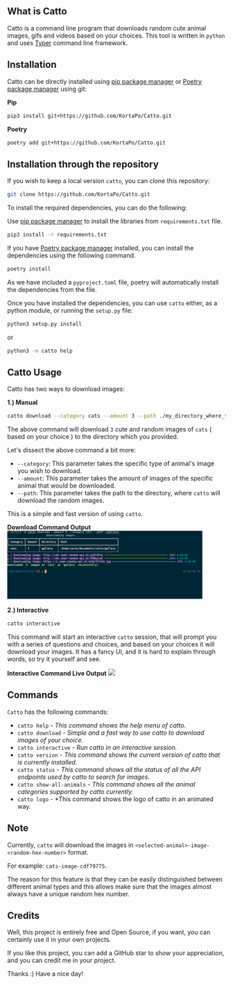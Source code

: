 ## What is Catto
Catto is a command line program that downloads random cute animal images, gifs and videos based on your choices. 
This tool is written in `python` and uses [Typer](https://typer.tiangolo.com/) command line framework.

## Installation
Catto can be directly installed using [pip package manager](https://pip.pypa.io/en/stable/) or [Poetry package manager](https://python-poetry.org/) using git:

<strong>Pip</strong>
```bash
pip3 install git+https://github.com/KortaPo/Catto.git
```

<strong>Poetry</strong>
```bash
poetry add git+https://github.com/KortaPo/Catto.git
```

## Installation through the repository
If you wish to keep a local version `catto`, you can clone this repository:
```bash
git clone https://github.com/KortaPo/Catto.git
```

To install the required dependencies, you can do the following:

Use [pip package manager](https://pip.pypa.io/en/stable/) to install the libraries from ``requirements.txt`` file.

```bash
pip3 install -r requirements.txt
```

If you have [Poetry package manager](https://python-poetry.org/) installed, you can install the dependencies using 
the following command.

```bash
poetry install
```
As we have included a `pyproject.toml` file, poetry will automatically install the dependencies from the file.

Once you have installed the dependencies, you can use `catto` either, as a python module, or running the `setup.py` file:
```bash
python3 setup.py install
```
or 

```bash
python3 -m catto help
```
## Catto Usage
Catto has two ways to download images:

<strong>1.) Manual</strong>
```bash
catto download --category cats --amount 3 --path ./my_directory_where_the_images_need_to_be_stored
```
The above command will download `3` cute and random images of `cats` ( based on your choice ) to the directory which you provided.

Let's dissect the above command a bit more:

* `--category`: This parameter takes the specific type of animal's image you wish to download.
* `--amount`: This parameter takes the amount of images of the specific animal that would be downloaded.
* `--path`: This parameter takes the path to the directory, where `catto` will download the random images.

This is a simple and fast version of using `catto`.

<strong>Download Command Output</strong>
<img src="./catto-output/catto_download_output.png" width=450px></img>

<strong>2.) Interactive</strong>
```bash
catto interactive
```
This command will start an interactive `catto` session, that will prompt you with a series of questions and choices, and based on your choices 
it will download your images. It has a fancy UI, and it is hard to explain through words, so try it yourself and see.

<strong>Interactive Command Live Output</strong>
<a href="https://asciinema.org/a/VbEQY9JRFk4TYM9jGvdEu5zl9" target="_blank"><img src="https://asciinema.org/a/VbEQY9JRFk4TYM9jGvdEu5zl9.svg" /></a>

## Commands
`Catto` has the following commands:

* `catto help` - *This command shows the help menu of catto.*
* `catto download` - *Simple and a fast way to use catto to download images of your choice.*
* `catto interactive` - *Run catto in an interactive session.*
* `catto version` - *This command shows the current version of catto that is currently installed.*
* `catto status` - *This command shows all the status of all the API endpoints used by catto to search for images.*
* `catto show-all-animals` - *This command shows all the animal categories supported by catto currently.*
* `catto logo` - *This command shows the logo of catto in an animated way.

## Note
Currently, `catto` will download the images in `<selected-animal>-image-<random-hex-number>` format.

For example:
`cats-image-cdf79775`.

The reason for this feature is that they can be easily distinguished between different animal types and this allows make
sure that the images almost always have a unique random hex number.


## Credits
Well, this project is entirely free and Open Source, if you want, you can certainly use it in your own projects. 

If you like this project, you can add a GitHub star to show your appreciation, and you can credit me in your project. 

Thanks :) Have a nice day!
